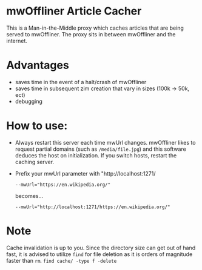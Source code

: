 # mwOffliner Article Cacher
This is a Man-in-the-Middle proxy which caches articles that are being served to mwOffliner. The proxy sits in between mwOffliner and the internet.

# Advantages
- saves time in the event of a halt/crash of mwOffliner
- saves time in subsequent zim creation that vary in sizes (100k -> 50k, ect)
- debugging

# How to use:
- Always restart this server each time mwUrl changes. mwOffliner likes to request partial domains (such as `/media/file.jpg`) and this software deduces the host on initialization. If you switch hosts, restart the caching server.
- Prefix your mwUrl parameter with "http://localhost:1271/

  `--mwUrl="https://en.wikipedia.org/"`

  becomes...

  `--mwUrl="http://localhost:1271/https://en.wikipedia.org/"`

# Note
Cache invalidation is up to you. Since the directory size can get out of hand fast, it is advised to utilize `find` for file deletion as it is orders of magnitude faster than `rm`. `find cache/ -type f -delete`
